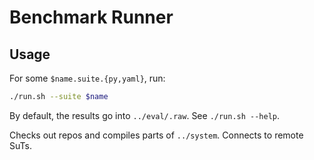 # Benchmark Runner

## Usage

For some `$name.suite.{py,yaml}`, run:

``` sh
./run.sh --suite $name
```

By default, the results go into `../eval/.raw`. See `./run.sh --help`.

Checks out repos and compiles parts of `../system`. Connects to remote SuTs.
